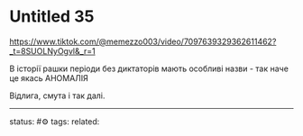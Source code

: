 # Untitled 35
https://www.tiktok.com/@memezzo003/video/7097639329362611462?_t=8SUOLNyOgvl&_r=1

В історії рашки періоди без диктаторів мають особливі назви - так наче це якась АНОМАЛІЯ

Відлига, смута і так далі.

---
status: #⚙️ 
tags: 
related: 